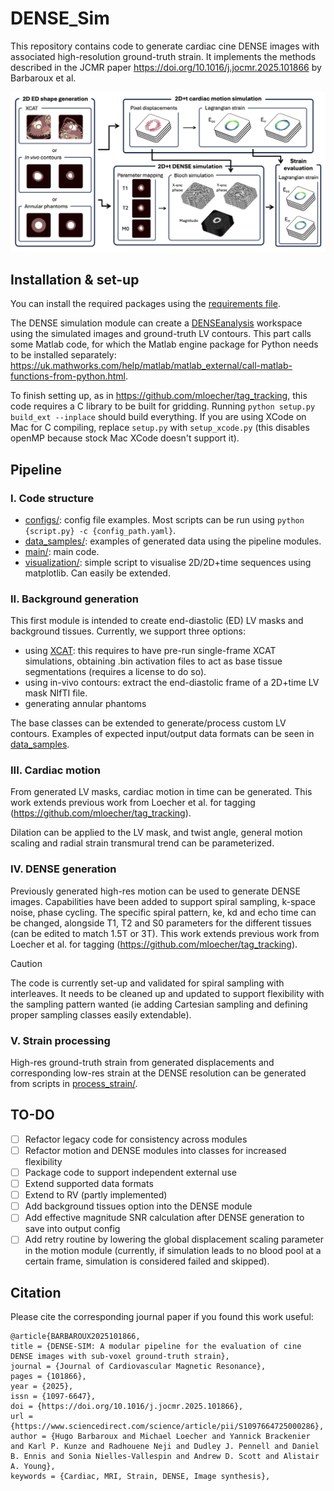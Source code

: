 # DENSE_Sim

This repository contains code to generate cardiac cine DENSE images with associated high-resolution ground-truth strain.
It implements the methods described in the JCMR paper https://doi.org/10.1016/j.jocmr.2025.101866 by Barbaroux et al.

<img src="./docs/pipeline.png" alt="DENSE-Sim pipeline">
     
## Installation & set-up

You can install the required packages using the [requirements file](requirements.txt).

The DENSE simulation module can create a [DENSEanalysis](https://github.com/denseanalysis/denseanalysis) workspace using the simulated images and ground-truth LV contours. This part calls some Matlab code, for which the Matlab engine package for Python needs to be installed separately: https://uk.mathworks.com/help/matlab/matlab_external/call-matlab-functions-from-python.html.

To finish setting up, as in https://github.com/mloecher/tag_tracking, this code requires a C library to be built for gridding. Running `python setup.py build_ext --inplace` should build everything. If you are using XCode on Mac for C compiling, replace `setup.py` with `setup_xcode.py` (this disables openMP because stock Mac XCode doesn't support it).

## Pipeline

### I. Code structure

- [configs/](configs/): config file examples. Most scripts can be run using ```python {script.py} -c {config_path.yaml}```.
- [data_samples/](data_samples/): examples of generated data using the pipeline modules.
- [main/](main/): main code.
- [visualization/](visualization/): simple script to visualise 2D/2D+time sequences using matplotlib. Can easily be extended.
  
### II. Background generation

This first module is intended to create end-diastolic (ED) LV masks and background tissues. Currently, we support three options:
  - using [XCAT](https://pmc.ncbi.nlm.nih.gov/articles/PMC2941518/): this requires to have pre-run single-frame XCAT simulations, obtaining .bin activation files to act as base tissue segmentations (requires a license to do so).
  - using in-vivo contours: extract the end-diastolic frame of a 2D+time LV mask NIfTI file.
  - generating annular phantoms

The base classes can be extended to generate/process custom LV contours. Examples of expected input/output data formats can be seen in [data_samples](data_samples/).

### III. Cardiac motion

From generated LV masks, cardiac motion in time can be generated. This work extends previous work from Loecher et al. for tagging (https://github.com/mloecher/tag_tracking).

Dilation can be applied to the LV mask, and twist angle, general motion scaling and radial strain transmural trend can be parameterized. 

### IV. DENSE generation

Previously generated high-res motion can be used to generate DENSE images. Capabilities have been added to support spiral sampling, k-space noise, phase cycling. The specific spiral pattern, ke, kd and echo time can be changed, alongside T1, T2 and S0 parameters for the different tissues (can be edited to match 1.5T or 3T). This work extends previous work from Loecher et al. for tagging (https://github.com/mloecher/tag_tracking).

> [!CAUTION]
> The code is currently set-up and validated for spiral sampling with interleaves. It needs to be cleaned up and updated to support flexibility with the sampling pattern wanted (ie adding Cartesian sampling and defining proper sampling classes easily extendable).

### V. Strain processing

High-res ground-truth strain from generated displacements and corresponding low-res strain at the DENSE resolution can be generated from scripts in [process_strain/](main/process_strain/).

## TO-DO

- [ ] Refactor legacy code for consistency across modules
- [ ] Refactor motion and DENSE modules into classes for increased flexibility
- [ ] Package code to support independent external use
- [ ] Extend supported data formats
- [ ] Extend to RV (partly implemented)
- [ ] Add background tissues option into the DENSE module
- [ ] Add effective magnitude SNR calculation after DENSE generation to save into output config
- [ ] Add retry routine by lowering the global displacement scaling parameter in the motion module (currently, if simulation leads to no blood pool at a certain frame, simulation is considered failed and skipped).

## Citation

Please cite the corresponding journal paper if you found this work useful:

```
@article{BARBAROUX2025101866,
title = {DENSE-SIM: A modular pipeline for the evaluation of cine DENSE images with sub-voxel ground-truth strain},
journal = {Journal of Cardiovascular Magnetic Resonance},
pages = {101866},
year = {2025},
issn = {1097-6647},
doi = {https://doi.org/10.1016/j.jocmr.2025.101866},
url = {https://www.sciencedirect.com/science/article/pii/S1097664725000286},
author = {Hugo Barbaroux and Michael Loecher and Yannick Brackenier and Karl P. Kunze and Radhouene Neji and Dudley J. Pennell and Daniel B. Ennis and Sonia Nielles-Vallespin and Andrew D. Scott and Alistair A. Young},
keywords = {Cardiac, MRI, Strain, DENSE, Image synthesis},
```
